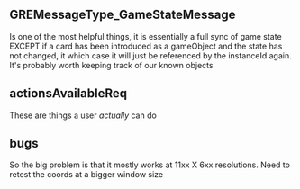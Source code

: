 ## GREMessageType_GameStateMessage

Is one of the most helpful things, it is essentially a full sync of game state EXCEPT if a card has been introduced as a gameObject and the state has not changed, it which case it will just be referenced by the instanceId again. It's probably worth keeping track of our known objects

## actionsAvailableReq

These are things a user _actually_ can do

## bugs

So the big problem is that it mostly works at 11xx X 6xx resolutions. Need to retest the coords at a bigger window size
